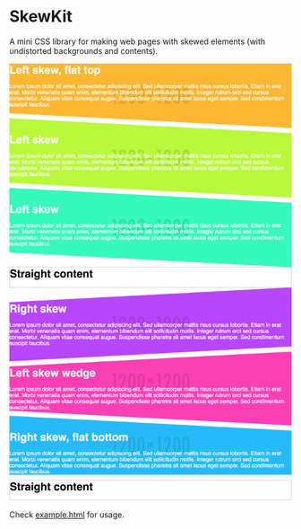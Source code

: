 # SkewKit

A mini CSS library for making web pages with skewed elements (with undistorted backgrounds and
contents).

![](screenshot.png)

Check [example.html](example.html) for usage.
